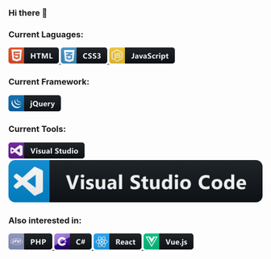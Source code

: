 ### Hi there 👋

### Current Laguages: 
 <a href="#">
    <img src="./assets/img/languages/html.png" alt="" style="">
  </a>  
   <a href="#">
    <img src="./assets/img/languages/css3.png" alt="" style="">
  </a>  
   <a href="#">
    <img src="./assets/img/languages/js.png" alt="" style="">
  </a> 



### Current Framework: 
   <a href="#">
    <img src="./assets/img/frameworks/jquery.png" alt="" style="">
  </a>  


### Current Tools: 
   <a href="#">
    <img src="./assets/img/tools/visualstudio.png" alt="" style="">
  </a>  

   <a href="#">
    <img src="./assets/img/tools/visualstudio_code@3x.png" alt="" style="">
  </a>  

### Also interested in: 
   <a href="#">
    <img src="./assets/img/languages/php.png" alt="" style="">
  </a>  
   <a href="#">
    <img src="./assets/img/languages/csharp.png" alt="" style="">
  </a>  

   <a href="#">
    <img src="./assets/img/frameworks/react.png" alt="" style="">
  </a>  

   <a href="#">
    <img src="./assets/img/frameworks/vue.png" alt="" style="">
  </a>  

<!--
**CyrX-93/CyrX-93** is a ✨ _special_ ✨ repository because its `README.md` (this file) appears on your GitHub profile.

Here are some ideas to get you started:

- 🔭 I’m currently working on ...
- 🌱 I’m currently learning ...
- 👯 I’m looking to collaborate on ...
- 🤔 I’m looking for help with ...
- 💬 Ask me about ...
- 📫 How to reach me: ...
- 😄 Pronouns: ...
- ⚡ Fun fact: ...
-->
